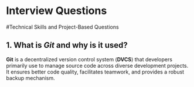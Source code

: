 # Interview Questions

#Technical Skills and Project-Based Questions

## 1. What is _Git_ and why is it used?

**Git** is a decentralized version control system (**DVCS**) that developers primarily use to manage source code across diverse development projects. It ensures better code quality, facilitates teamwork, and provides a robust backup mechanism.
